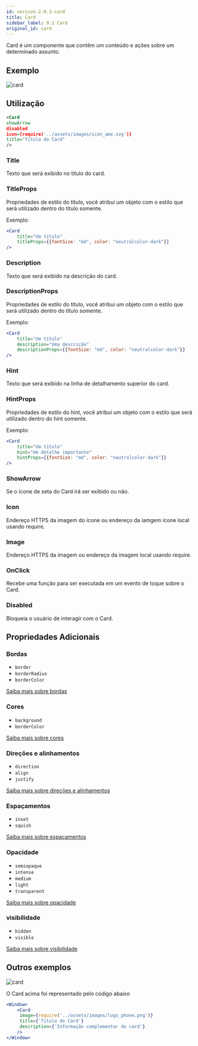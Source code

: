```yaml
---
id: version-2.0.3-card
title: Card
sidebar_label: 9.1 Card
original_id: card
---
```


Card é um componente que contêm um conteúdo e ações sobre um determinado assunto.

## Exemplo

![card](assets/images_components/v2.0.0/card.png)

## Utilização

```xml harmony
<Card
showArrow
disabled
icon={require('../assets/images/icon_ame.svg')}
title="Título do Card"
/>
```

### Title

Texto que será exibido no título do card.

### TitleProps

Propriedades de estilo do título, você atribui um objeto com o estilo que será utilizado dentro do título somente.

Exemplo:
```jsx harmony
<Card
    title="Um título"
    titleProps={{fontSize: "md", color: "neutralcolor-dark"}}
/>
```

### Description

Texto que será exibido na descrição do card.

### DescriptionProps

Propriedades de estilo do título, você atribui um objeto com o estilo que será utilizado dentro do título somente.

Exemplo:
```jsx harmony
<Card
    title="Um título"
    description="Uma descrição"
    descriptionProps={{fontSize: "md", color: "neutralcolor-dark"}}
/>
```

### Hint

Texto que será exibido na linha de detalhamento superior do card.

### HintProps

Propriedades de estilo do hint, você atribui um objeto com o estilo que será utilizado dentro do hint somente.

Exemplo:
```jsx harmony
<Card
    title="Um título"
    hint="Um detalhe importante"
    hintProps={{fontSize: "md", color: "neutralcolor-dark"}}
/>
```

### ShowArrow

Se o ícone de seta do Card irá ser exibido ou não.

### Icon

Endereço HTTPS da imagem do ícone ou endereço da iamgem ícone local usando require.

### Image

Endereço HTTPS da imagem ou endereço da imagem local usando require.

### OnClick

Recebe uma função para ser executada em um evento de toque sobre o Card.

### Disabled

Bloqueia o usuário de interagir com o Card.

## Propriedades Adicionais

### Bordas

* `border`
* `borderRadius`
* `borderColor`

[Saiba mais sobre bordas](border.md)

### Cores

* `background`
* `borderColor`

[Saiba mais sobre cores](color.md)

### Direções e alinhamentos

* `direction`
* `align`
* `justify`

[Saiba mais sobre direções e alinhamentos](flex.md)

### Espaçamentos

* `inset`
* `squish`

[Saiba mais sobre espaçamentos](space.md)

### Opacidade

* ``semiopaque``
* ``intense``
* ``medium``
* `light`
* `transparent`

[Saiba mais sobre opacidade](opacity.md)

### visibilidade

* `hidden`
* `visible`

[Saiba mais sobre visibilidade](visibility.md)

## Outros exemplos

![card](assets/images_components/card2.png)

O Card  acima foi representado pelo código abaixo

```jsx harmony
<Window>
    <Card
     image={require('../assets/images/logo_phone.png')}
     title={'Título do Card'}
     description={'Informação complementar do card'}
    />
</Window>
```
